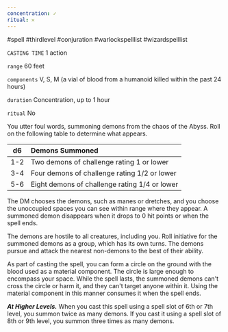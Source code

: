 ```yaml
---
concentration: ✓
ritual: 𐄂
---
```

#spell #thirdlevel #conjuration #warlockspelllist #wizardspelllist

`CASTING TIME`
1 action

`range`
60 feet

`components`
V, S, M (a vial of blood from a humanoid killed within the past 24 hours)

`duration`
Concentration, up to 1 hour

`ritual`
No

You utter foul words, summoning demons from the chaos of the Abyss. Roll on the following table to determine what appears.

| **d6** | **Demons Summoned**                           |
| :----: | :-------------------------------------------- |
|  1-2   | Two demons of challenge rating 1 or lower     |
|  3-4   | Four demons of challenge rating 1/2 or lower  |
|  5-6   | Eight demons of challenge rating 1/4 or lower |
The DM chooses the demons, such as manes or dretches, and you choose the unoccupied spaces you can see within range where they appear. A summoned demon disappears when it drops to 0 hit points or when the spell ends.

The demons are hostile to all creatures, including you. Roll initiative for the summoned demons as a group, which has its own turns. The demons pursue and attack the nearest non-demons to the best of their ability.

As part of casting the spell, you can form a circle on the ground with the blood used as a material component. The circle is large enough to encompass your space. While the spell lasts, the summoned demons can't cross the circle or harm it, and they can't target anyone within it. Using the material component in this manner consumes it when the spell ends.

**_At Higher Levels._** When you cast this spell using a spell slot of 6th or 7th level, you summon twice as many demons. If you cast it using a spell slot of 8th or 9th level, you summon three times as many demons.